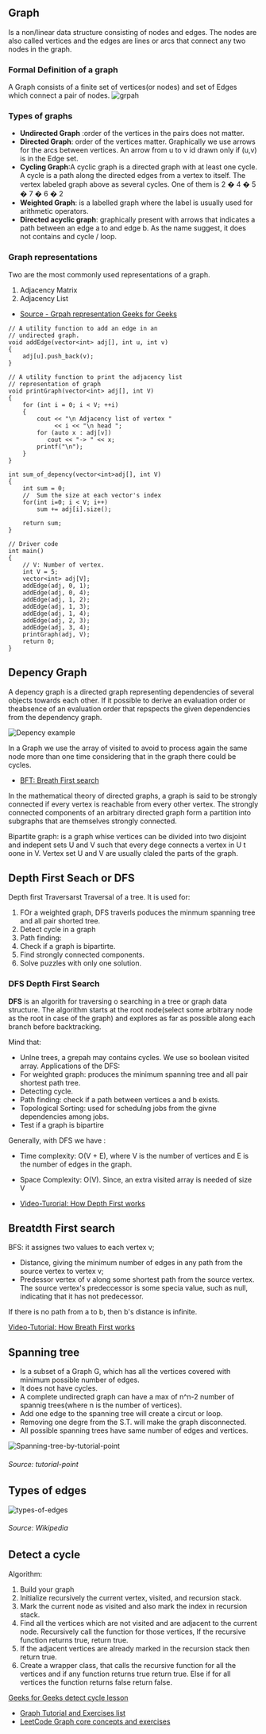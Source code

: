 ## Graph

Is a non/linear data structure consisting of nodes and edges. The nodes are also called vertices and the edges are lines
or arcs that connect any two nodes in the graph.

### Formal Definition of a graph
A Graph consists of a finite set of vertices(or nodes) and set of Edges which connect a pair of nodes.
![grpah](../images/graph.png)

### Types of graphs

* **Undirected Graph** :order of the vertices in the pairs does not matter.
* **Directed Graph**: order of the vertices matter. Graphically we use arrows for the arcs between vertices.
An arrow from u to v id drawn only if 
(u,v) is in the Edge set.
* **Cycling Graph**:A cyclic graph is a directed graph with at least one cycle. 
A cycle is a path along the directed edges from a vertex to itself. The vertex labeled graph above as several cycles. One of them is 2 � 4 � 5 � 7 � 6 � 2
* **Weighted Graph**: is a labelled graph where the label is usually used for arithmetic operators.
* **Directed acyclic graph**: graphically present with arrows that indicates a path between an edge a to and edge b. As the
name suggest, it does not contains and cycle / loop.


### Graph representations

Two are the most commonly used representations of a graph.
1. Adjacency Matrix
2. Adjacency List

* [Source - Grpah representation Geeks for Geeks](https://www.geeksforgeeks.org/graph-and-its-representations/)
```
// A utility function to add an edge in an 
// undirected graph. 
void addEdge(vector<int> adj[], int u, int v) 
{ 
    adj[u].push_back(v);  
} 
  
// A utility function to print the adjacency list 
// representation of graph 
void printGraph(vector<int> adj[], int V) 
{ 
    for (int i = 0; i < V; ++i) 
    { 
        cout << "\n Adjacency list of vertex "
             << i << "\n head "; 
        for (auto x : adj[v]) 
           cout << "-> " << x; 
        printf("\n"); 
    } 
}

int sum_of_depency(vector<int>adj[], int V)
{
    int sum = 0; 
    //  Sum the size at each vector's index
    for(int i=0; i < V; i++)
        sum += adj[i].size();
    
    return sum;
}

// Driver code 
int main() 
{ 
    // V: Number of vertex. 
    int V = 5; 
    vector<int> adj[V]; 
    addEdge(adj, 0, 1); 
    addEdge(adj, 0, 4); 
    addEdge(adj, 1, 2); 
    addEdge(adj, 1, 3); 
    addEdge(adj, 1, 4); 
    addEdge(adj, 2, 3); 
    addEdge(adj, 3, 4); 
    printGraph(adj, V); 
    return 0; 
} 
```

## Depency Graph

A depency graph is a directed graph representing dependencies of several objects towards each other. If it possible to derive an evaluation order or theabsence of an evaluation order that repspects the given dependencies from the dependency graph.

![Depency example](../../images/depency.png)

In a Graph we use the array of visited to avoid to process again the same node more than one time considering that in the graph there could be cycles. 

* [BFT: Breath First search](https://www.geeksforgeeks.org/breadth-first-search-or-bfs-for-a-graph/)

In the mathematical theory of directed graphs, a graph is said to be strongly connected if every vertex is reachable from every other vertex. The strongly connected components of an arbitrary directed graph form a partition into subgraphs that are themselves strongly connected.

Bipartite graph: is a graph whise vertices can be divided into two disjoint and indepent sets U and V such that every dege connects a vertex in U t oone in V. Vertex set U and V are usually claled the parts of the graph. 

## Depth First Seach or DFS

Depth first Traversarst Traversal of  a tree. 
It is used for:
1. FOr a weighted graph, DFS traverls poduces the minmum spanning tree and all pair shorted tree.
2. Detect cycle in a graph
3. Path finding: 
4. Check if a graph is bipartirte.
5. Find strongly connected components. 
6. Solve puzzles with only one solution. 

### DFS Depth First Search

**DFS** is an algorith for traversing o searching in a tree or graph data structure. 
The algorithm starts at the root node(select some arbitrary node as the root in case of the graph) and explores as far as possible along each branch before backtracking. 

Mind that:
* Unlne trees, a grepah may contains cycles. We use so boolean visited array.
Applications of the DFS:
* For weighted graph: produces the minimum spanning tree and all pair shortest path tree. 
* Detecting cycle. 
* Path finding: check if a path between vertices a and b exists. 
* Topological Sorting: used for schedulng jobs from the givne dependencies among jobs. 
* Test if a graph is bipartire

Generally, with DFS we have :
* Time complexity: O(V + E), where V is the number of vertices and E is the number of edges in the graph.
* Space Complexity: O(V).
Since, an extra visited array is needed of size V

* [Video-Turorial: How Depth First works](https://www.youtube.com/watch?v=Y40bRyPQQr0)

## Breatdth First search

BFS: it assignes two values to each vertex v; 
* Distance, giving the minimum number of edges in any path from the source vertex to vertex v;
* Predessor vertex of v along some shortest path from the source vertex. The source vertex's predeccessor is some specia value, such as null, indicating that it has not predecessor. 

If there is no path from a to b, then b's distance is infinite. 

[Video-Tutorial: How Breath First works](https://www.youtube.com/watch?v=0u78hx-66Xk&feature=youtu.be)

## Spanning tree

* Is a subset of a Graph G, which has all the vertices covered with minimum possible number of edges. 
* It does not have cycles.
* A complete undirected graph can have a max of n^n-2 number of spannig trees(where n is the number of vertices).  
* Add one edge to the spanning tree will create a circut or loop.
* Removing one degre from the S.T. will make the graph disconnected. 
* All possible spanning trees have same number of edges and vertices.

![Spanning-tree-by-tutorial-point](../../images/spanning-tree-tutorialpoint.png)
###### Source: tutorial-point

## Types of edges

![types-of-edges](../../images/types-of-edges.png)
###### Source: Wikipedia

## Detect a cycle

Algorithm:
1. Build your graph
2. Initialize recursively the current vertex, visited, and recursion stack.
3. Mark the current node as visited and also mark the index in recursion stack.
4. Find all the vertices which are not visited and are adjacent to the current node. Recursively call the function for those vertices, If the recursive function returns true, return true.
5. If the adjacent vertices are already marked in the recursion stack then return true.
6. Create a wrapper class, that calls the recursive function for all the vertices and if any function returns true return true. Else if for all vertices the function returns false return false.

[Geeks for Geeks detect cycle lesson](https://www.geeksforgeeks.org/detect-cycle-in-a-graph/)

* [Graph Tutorial and Exercises list](https://www.quora.com/How-can-I-be-good-at-graph-theory-based-programming-problems-in-competitive-programming/answer/Sameer-Gulati-3?ch=10&share=fed73688&srid=oeMh)
* [LeetCode Graph core concepts and exercises](https://leetcode.com/discuss/general-discussion/655708/graph-problems-for-beginners-practice-problems-and-sample-solutions)
